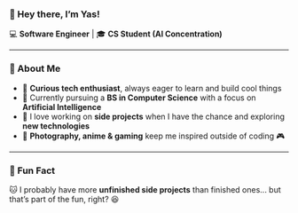 ### 👋 Hey there, I’m Yas!  

💻 **Software Engineer** | 🎓 **CS Student (AI Concentration)**  

---

### 🌟 About Me  
- 🧐 **Curious tech enthusiast**, always eager to learn and build cool things
- 🎯 Currently pursuing a **BS in Computer Science** with a focus on **Artificial Intelligence**
- 🚀 I love working on **side projects** when I have the chance and exploring **new technologies**
- 📸 **Photography, anime & gaming** keep me inspired outside of coding 🎮
  
---

### 🚀 Fun Fact  
🐱 I probably have more **unfinished side projects** than finished ones... but that’s part of the fun, right? 😆  
